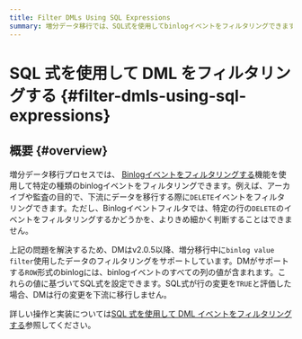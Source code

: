```yaml
---
title: Filter DMLs Using SQL Expressions
summary: 増分データ移行では、SQL式を使用してbinlogイベントをフィルタリングできます。DMはv2.0.5以降、binlog値フィルタを使用した移行中のデータフィルタリングをサポートしています。binlogイベントの値に基づいてSQL式を設定することで、行の変更を下流に移行するかどうかを判断できます。詳細な操作と実装については、「SQL式を使用したDMLイベントのフィルタリング」を参照してください。
---
```


# SQL 式を使用して DML をフィルタリングする {#filter-dmls-using-sql-expressions}

## 概要 {#overview}

増分データ移行プロセスでは、 [Binlogイベントをフィルタリングする](/filter-binlog-event.md)機能を使用して特定の種類のbinlogイベントをフィルタリングできます。例えば、アーカイブや監査の目的で、下流にデータを移行する際に`DELETE`イベントをフィルタリングできます。ただし、Binlogイベントフィルタでは、特定の行の`DELETE`のイベントをフィルタリングするかどうかを、よりきめ細かく判断することはできません。

上記の問題を解決するため、DMはv2.0.5以降、増分移行中に`binlog value filter`使用したデータのフィルタリングをサポートしています。DMがサポートする`ROW`形式のbinlogには、binlogイベントのすべての列の値が含まれます。これらの値に基づいてSQL式を設定できます。SQL式が行の変更を`TRUE`と評価した場合、DMは行の変更を下流に移行しません。

詳しい操作と実装については[SQL 式を使用して DML イベントをフィルタリングする](/filter-dml-event.md)参照してください。
